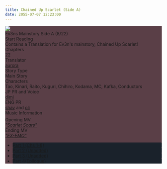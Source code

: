 ```yaml
---
title: Chained Up Scarlet (Side A)
date: 2055-07-07 12:23:00
---
```



<style>
    .chapter-area li {
      background-color: #1a222b;
      border-radius: 3px;
      transition: background-color 0.2s;
    }
    .chapters li #none {
      background: none;
      color: var(--link);
    }
    .chapter-area li:hover {
      background-color: #374a5d;
    }
    .mt-label {
      margin: 5px;
    }
    .article-entry a {
      margin: 2px;
    }
    [character] {
      --dark-mode: hsl(var(--hue), 30%, 30%);
      display: flex;
    }
    [character]::before {
      position: absolute;
      margin-left: 75px;
    }
    [character] p {
      max-width: calc(100% - 75px);
      margin-left: 75px;
      color: inherit;
    }
    :root[theme='dark'] [character] p {
      background: var(--dark-mode);
    }
    :root[theme='dark'] [character] p .thought {
      color: #9f9fff;
    }
    :root[theme='light'] [character] p {
      background: var(--light-mode);
    }
    [character] p:first-child {
      margin-top: 20px;
      border-top-left-radius: 0px;
    }
    [character] p:first-child::before {
      position: absolute;
      left: 0;
    }
    [character]::after {
      display: none;
      left: 65px;
      top: 37px;
    }
    .msr-narration {
      display: flex;
      align-items: center;
      margin: 20px 0px;
      gap: 5px;
    }
    .msr-narration::before {
      content: "";
      display: inline-block;
      background: var(--article-text);
      height: 1px;
      width: 15%;
    }
    .msr-narration p {
      margin: 0;
    }
    @media (max-width: 650px) {
    [character] p {
        margin:0 0 .4em 65px;
        padding: .72em;
        margin-left: 55px !important;
    }
    [character]::before,[character][hidden]::before,[character][unknown]::before {
        margin-left: 70px;
        margin-left: 55px !important;
    }
}    
  </style>

<div class="preview-wrapper reverse" style="--storyColor: #hex;--storyColor-rgb: r,g,b;--storyColor-h: hue;--storyColor-s: saturation%;--storyColor-l: lightness%;">
  <div class="grid-wrapper">
      <div class="preview-background" style="background-image: url('https://res.cloudinary.com/dwjkkl8hy/image/upload/v1720384810/chainedupscarlet.jpg')"></div>
      <div class="preview-box" style="background: calc(var(--card-background) + 2%)">
          <div class="title-area">
              <div class="title-area__title">Ev3ns Mainstory Side A (8/22)</div>
              <div class="title-area__start"><a href="/2055/07/07/chained-up-scarlet/">Start Reading</a></div>
          </div>
          <div class="info-area">
              <div class="synopsis" style="width: 90%;">
                Contains a Translation for Ev3n's mainstory, Chained Up Scarlet!
                <!-- SYNOPSIS GOES HERE -->
              </div>
              <div class="info">
                  <div class="info-item season">
                      <div class="label">
                          Chapters
                      </div>
                      <div class="value">
                        22
                      </div>
                  </div>
                  <div class="info-item chapters">
                      <div class="label">
                          Translator
                      </div>
                      <div class="value">
                          <a href="https://x.com/azurecrystalz">aurora</a>
                      </div>
                  </div>
                  <div class="info-item characters">
                      <div class="label">
                          Characters
                      </div>
                      <div class="value">
                        Tao, Kinari, Raito, Kuguri, Chihiro, Kodama, MC, Kafka, Conductors
                      </div>
                  </div>
                  <div class="info-item tl">
                      <div class="label">
                          JP Proofing and Voice Check
                      </div>
                      <div class="value">
                          <a href="https://x.com/taatsums">dimi</a>
                      </div>
                  </div>
                  <div class="info-item pr">
                      <div class="label">
                          ENG Proofing
                      </div>
                      <div class="value">
                        <a href="https://tumblr.com/starswallowingsea">shay</a> and <a href="https://x.com/wandasho">oli</a>
                          <!-- PROOFREADER LIST (IF ANY) -->
                      </div>
                  </div>
              </div>
          </div>
      </div>
  </div>
</div>

<!-- more -->

<style>
  .preview-wrapper {
    /* in case jquery doesn't work */
    display: none;
  }

  .music {
    grid-column-start: 1;
    grid-column-end: span end;
  }

  @media (max-width: 567px) {

    /* for NexT Mashiro: makes padding smaller on mobile */
    .post-block {
      padding: 5px 10px 8px !important;
    }
  }
</style>

<div class="story-wrapper mobile-reverse" style="--storyColor: #5A3F47;--storyColor-rgb: 236,141,171;--storyColor-h: 341.1;--storyColor-s: 71.4%;--storyColor-l: 73.9%;">
  <div class="grid-wrapper">
      <div class="story-background"
      style="background-image: url('https://res.cloudinary.com/dwjkkl8hy/image/upload/v1720391805/ev3ns.png')">
    </div>
    <div class="story-box" style="background: #5A3F47">
      <div class="story-cover">
        <div><img src="https://res.cloudinary.com/dwjkkl8hy/image/upload/v1720384810/chainedupscarlet.jpg">
        </div>
      </div>
      <div class="title-area">
        <div class="title-area__title">Ev3ns Mainstory Side A (8/22)</div>
        <div class="title-area__start"><a href="/2024/07/07/ev3ns-mainstory-A-p1/">Start Reading</a></div>
      </div>
      <div class="info-area">
        <div class="synopsis">
          Contains a Translation for Ev3n's mainstory, Chained Up Scarlet!
          <!-- SYNOPSIS HERE -->
        </div>
        <div class="info">
                  <div class="info-item season">
                      <div class="label">
                          Chapters
                      </div>
                      <div class="value">
                        22
                      </div>
                  </div>
                  <div class="info-item chapters">
                      <div class="label">
                          Translator
                      </div>
                      <div class="value">
                          <a href="https://x.com/azurecrystalz">aurora</a>
                      </div>
                  </div>
                  <div class="info-item writer">
                  <div class="label">
                    Story Type
                  </div>
                  <div class="value">
                    Main Story
                    <!-- WRITERS-->
                  </div>
                </div>
                  <div class="info-item characters">
                      <div class="label">
                          Characters
                      </div>
                      <div class="value">
                        Tao, Kinari, Raito, Kuguri, Chihiro, Kodama, MC, Kafka, Conductors
                      </div>
                  </div>
                  <div class="info-item tl">
                      <div class="label">
                          JP PR and Voice
                      </div>
                      <div class="value">
                          <a href="https://x.com/taatsums">dimi</a>
                      </div>
                  </div>
                  <div class="info-item pr">
                      <div class="label">
                          ENG PR
                      </div>
                      <div class="value">
                        <a href="https://tumblr.com/starswallowingsea">shay</a> and <a href="https://x.com/wandasho">oli</a>
                          <!-- PROOFREADER LIST (IF ANY) -->
            </div>
          </div>
          <div class="info-item music">
            <div class="label" style="margin-bottom: 5px;">Music Information</div>
            <div class="value">
              <div class="label">
                Opening MV
              </div>
              <div class="value">
                <a href="https://youtu.be/0ft_-ym5JsE?si=vDoH-TWv7xGmGHkr"><i>"Scarlet Scars"</i></a>
              </div>
              <div class="label">
                Ending MV
              </div>
              <div class="value">
                <a href="https://www.youtube.com/watch?v=a9161ACW-YI"><i>"EX-EMO"</i></a>
              </div>
            </div>
          </div>
        </div>
      </div>
      <div class="chapter-area">
        <div class="chapters">
          <ul>
            <li>
              <a href="/2024/07/07/ev3ns-mainstory-A-p1/" id="none">Part 1 (Chs 1-8)</a>
            </li>
            <li>
              <a href="/#" id="none">Part 2 (Unadded)</a>
            </li>
            <li>
              <a href="/#" id="none">Part 3 (Unadded)</a>
            </li>
            <li>
              <a href="/#" id="none">Part 4(Epilogue)</a>
            </li>
          </ul>
        </div>
    </div>
  </div>

<!-- more -->

<div style="margin-top: 3%">
  <!-- CONTENT GOES HERE -->

  <!-- 
  SPEECH BUBBLE FORMAT: 
  {% bubble [CHARACTER_FIRST_NAME] [ATTRIBUTE(optional)]}
    DIALOGUE TEXT HERE

    ADD A LINE SPACE FOR A NEW LINE

    <th>EMBED THOUGHT DIALOGUE WITH THESE TAGS</th>
  {% endbubble %}
  -->

  </div>
